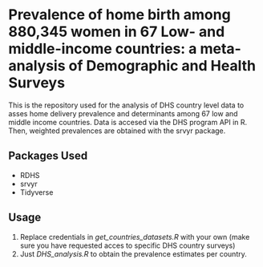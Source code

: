 # Prevalence of home birth among 880,345 women in 67 Low- and middle-income countries: a meta-analysis of Demographic and Health Surveys

This is the repository used for the analysis of DHS country level data to asses home delivery prevalence and determinants among 67 low and middle income countries. Data is accesed via the DHS program API in R. Then, weighted prevalences are obtained with the srvyr package.

## Packages Used

* RDHS
* srvyr
* Tidyverse

## Usage

1. Replace credentials in *get_countries_datasets.R* with your own (make sure you have requested acces to specific DHS country surveys)
2. Just *DHS_analysis.R* to obtain the prevalence estimates per country.



